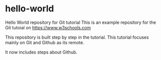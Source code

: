 # hello-world
Hello World repository for Git tutorial
This is an example repository for the Git tutoial on https://www.w3schools.com

This repository is built step by step in the tutorial. 
This tutorial focuses mainly on Git and Github as its remote.

It now includes steps about Github.
